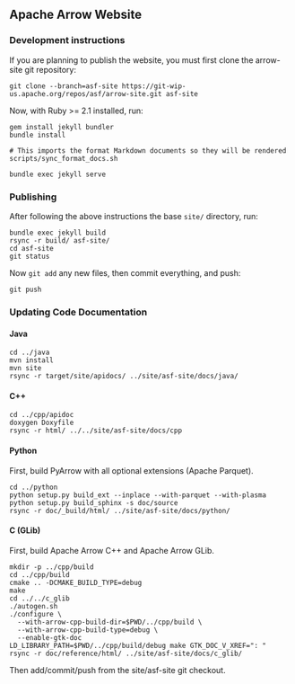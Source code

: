 <!---
  Licensed to the Apache Software Foundation (ASF) under one
  or more contributor license agreements.  See the NOTICE file
  distributed with this work for additional information
  regarding copyright ownership.  The ASF licenses this file
  to you under the Apache License, Version 2.0 (the
  "License"); you may not use this file except in compliance
  with the License.  You may obtain a copy of the License at

    http://www.apache.org/licenses/LICENSE-2.0

  Unless required by applicable law or agreed to in writing,
  software distributed under the License is distributed on an
  "AS IS" BASIS, WITHOUT WARRANTIES OR CONDITIONS OF ANY
  KIND, either express or implied.  See the License for the
  specific language governing permissions and limitations
  under the License.
-->

## Apache Arrow Website

### Development instructions

If you are planning to publish the website, you must first clone the arrow-site
git repository:

```shell
git clone --branch=asf-site https://git-wip-us.apache.org/repos/asf/arrow-site.git asf-site
```

Now, with Ruby >= 2.1 installed, run:

```shell
gem install jekyll bundler
bundle install

# This imports the format Markdown documents so they will be rendered
scripts/sync_format_docs.sh

bundle exec jekyll serve
```

### Publishing

After following the above instructions the base `site/` directory, run:

```shell
bundle exec jekyll build
rsync -r build/ asf-site/
cd asf-site
git status
```

Now `git add` any new files, then commit everything, and push:

```
git push
```

### Updating Code Documentation

#### Java

```
cd ../java
mvn install
mvn site
rsync -r target/site/apidocs/ ../site/asf-site/docs/java/
```

#### C++

```
cd ../cpp/apidoc
doxygen Doxyfile
rsync -r html/ ../../site/asf-site/docs/cpp
```

#### Python

First, build PyArrow with all optional extensions (Apache Parquet).

```
cd ../python
python setup.py build_ext --inplace --with-parquet --with-plasma
python setup.py build_sphinx -s doc/source
rsync -r doc/_build/html/ ../site/asf-site/docs/python/
```

#### C (GLib)

First, build Apache Arrow C++ and Apache Arrow GLib.

```
mkdir -p ../cpp/build
cd ../cpp/build
cmake .. -DCMAKE_BUILD_TYPE=debug
make
cd ../../c_glib
./autogen.sh
./configure \
  --with-arrow-cpp-build-dir=$PWD/../cpp/build \
  --with-arrow-cpp-build-type=debug \
  --enable-gtk-doc
LD_LIBRARY_PATH=$PWD/../cpp/build/debug make GTK_DOC_V_XREF=": "
rsync -r doc/reference/html/ ../site/asf-site/docs/c_glib/
```

Then add/commit/push from the site/asf-site git checkout.
